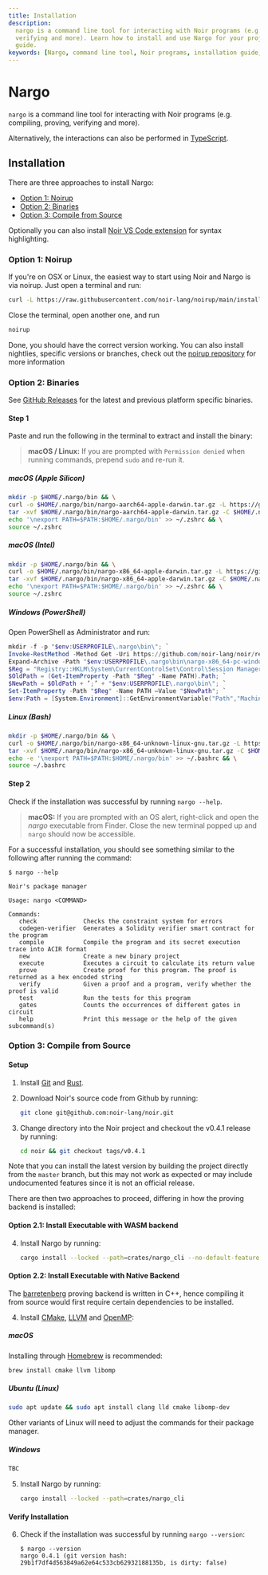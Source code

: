 ```yaml
---
title: Installation
description:
  nargo is a command line tool for interacting with Noir programs (e.g. compiling, proving,
  verifying and more). Learn how to install and use Nargo for your projects with this comprehensive
  guide.
keywords: [Nargo, command line tool, Noir programs, installation guide, how to use Nargo]
---
```


# Nargo

`nargo` is a command line tool for interacting with Noir programs (e.g. compiling, proving,
verifying and more).

Alternatively, the interactions can also be performed in [TypeScript](../typescript.md).

## Installation

There are three approaches to install Nargo:

- [Option 1: Noirup](#option-1-noirup)
- [Option 2: Binaries](#option-2-binaries)
- [Option 3: Compile from Source](#option-3-compile-from-source)

Optionally you can also install [Noir VS Code extension] for syntax highlighting.

### Option 1: Noirup

If you're on OSX or Linux, the easiest way to start using Noir and Nargo is via noirup. Just open a terminal and run:

```bash
curl -L https://raw.githubusercontent.com/noir-lang/noirup/main/install | bash
```

Close the terminal, open another one, and run

```bash
noirup
```

Done, you should have the correct version working. You can also install nightlies, specific versions or branches, check out the [noirup repository](https://github.com/noir-lang/noirup) for more information

### Option 2: Binaries

See [GitHub Releases](https://github.com/noir-lang/noir/releases) for the latest and previous
platform specific binaries.

#### Step 1

Paste and run the following in the terminal to extract and install the binary:

> **macOS / Linux:** If you are prompted with `Permission denied` when running commands, prepend
> `sudo` and re-run it.

##### macOS (Apple Silicon)

```bash
mkdir -p $HOME/.nargo/bin && \
curl -o $HOME/.nargo/bin/nargo-aarch64-apple-darwin.tar.gz -L https://github.com/noir-lang/noir/releases/download/v0.4.1/nargo-aarch64-apple-darwin.tar.gz && \
tar -xvf $HOME/.nargo/bin/nargo-aarch64-apple-darwin.tar.gz -C $HOME/.nargo/bin/ && \
echo '\nexport PATH=$PATH:$HOME/.nargo/bin' >> ~/.zshrc && \
source ~/.zshrc
```

##### macOS (Intel)

```bash
mkdir -p $HOME/.nargo/bin && \
curl -o $HOME/.nargo/bin/nargo-x86_64-apple-darwin.tar.gz -L https://github.com/noir-lang/noir/releases/download/v0.4.1/nargo-x86_64-apple-darwin.tar.gz && \
tar -xvf $HOME/.nargo/bin/nargo-x86_64-apple-darwin.tar.gz -C $HOME/.nargo/bin/ && \
echo '\nexport PATH=$PATH:$HOME/.nargo/bin' >> ~/.zshrc && \
source ~/.zshrc
```

##### Windows (PowerShell)

Open PowerShell as Administrator and run:

```powershell
mkdir -f -p "$env:USERPROFILE\.nargo\bin\"; `
Invoke-RestMethod -Method Get -Uri https://github.com/noir-lang/noir/releases/download/v0.4.1/nargo-x86_64-pc-windows-msvc.zip -Outfile "$env:USERPROFILE\.nargo\bin\nargo-x86_64-pc-windows-msvc.zip"; `
Expand-Archive -Path "$env:USERPROFILE\.nargo\bin\nargo-x86_64-pc-windows-msvc.zip" -DestinationPath "$env:USERPROFILE\.nargo\bin\"; `
$Reg = "Registry::HKLM\System\CurrentControlSet\Control\Session Manager\Environment"; `
$OldPath = (Get-ItemProperty -Path "$Reg" -Name PATH).Path; `
$NewPath = $OldPath + ’;’ + "$env:USERPROFILE\.nargo\bin\"; `
Set-ItemProperty -Path "$Reg" -Name PATH –Value "$NewPath"; `
$env:Path = [System.Environment]::GetEnvironmentVariable("Path","Machine") + ";" + [System.Environment]::GetEnvironmentVariable("Path","User")
```

##### Linux (Bash)

```bash
mkdir -p $HOME/.nargo/bin && \
curl -o $HOME/.nargo/bin/nargo-x86_64-unknown-linux-gnu.tar.gz -L https://github.com/noir-lang/noir/releases/download/v0.4.1/nargo-x86_64-unknown-linux-gnu.tar.gz && \
tar -xvf $HOME/.nargo/bin/nargo-x86_64-unknown-linux-gnu.tar.gz -C $HOME/.nargo/bin/ && \
echo -e '\nexport PATH=$PATH:$HOME/.nargo/bin' >> ~/.bashrc && \
source ~/.bashrc
```

#### Step 2

Check if the installation was successful by running `nargo --help`.

> **macOS:** If you are prompted with an OS alert, right-click and open the _nargo_ executable from
> Finder. Close the new terminal popped up and `nargo` should now be accessible.

For a successful installation, you should see something similar to the following after running the
command:

```
$ nargo --help

Noir's package manager

Usage: nargo <COMMAND>

Commands:
   check             Checks the constraint system for errors
   codegen-verifier  Generates a Solidity verifier smart contract for the program
   compile           Compile the program and its secret execution trace into ACIR format
   new               Create a new binary project
   execute           Executes a circuit to calculate its return value
   prove             Create proof for this program. The proof is returned as a hex encoded string
   verify            Given a proof and a program, verify whether the proof is valid
   test              Run the tests for this program
   gates             Counts the occurrences of different gates in circuit
   help              Print this message or the help of the given subcommand(s)
```

### Option 3: Compile from Source

#### Setup

1. Install [Git] and [Rust].

2. Download Noir's source code from Github by running:

   ```bash
   git clone git@github.com:noir-lang/noir.git
   ```

3. Change directory into the Noir project and checkout the v0.4.1 release by running:

   ```bash
   cd noir && git checkout tags/v0.4.1
   ```

Note that you can install the latest version by building the project directly from the `master`
branch, but this may not work as expected or may include undocumented features since it is not an
official release.

There are then two approaches to proceed, differing in how the proving backend is installed:

#### Option 2.1: Install Executable with WASM backend

4. Install Nargo by running:

   ```bash
   cargo install --locked --path=crates/nargo_cli --no-default-features --features plonk_bn254_wasm
   ```

#### Option 2.2: Install Executable with Native Backend

The [barretenberg] proving backend is written in C++, hence compiling it from source would first
require certain dependencies to be installed.

4. Install [CMake], [LLVM] and [OpenMP]:

##### macOS

Installing through [Homebrew] is recommended:

```bash
brew install cmake llvm libomp
```

##### Ubuntu (Linux)

```bash
sudo apt update && sudo apt install clang lld cmake libomp-dev
```

Other variants of Linux will need to adjust the commands for their package manager.

##### Windows

```sh
TBC
```

5. Install Nargo by running:

   ```bash
   cargo install --locked --path=crates/nargo_cli
   ```

#### Verify Installation

6. Check if the installation was successful by running `nargo --version`:

   ```
   $ nargo --version
   nargo 0.4.1 (git version hash: 29b1f7df4d563849a62e64c533cb62932188135b, is dirty: false)
   ```

[git]: https://git-scm.com/book/en/v2/Getting-Started-Installing-Git
[rust]: https://www.rust-lang.org/tools/install
[noir vs code extension]:
  https://marketplace.visualstudio.com/items?itemName=noir-lang.noir-programming-language-syntax-highlighter
[homebrew]: https://brew.sh/
[cmake]: https://cmake.org/install/
[llvm]: https://llvm.org/docs/GettingStarted.html
[openmp]: https://openmp.llvm.org/
[barretenberg]: https://github.com/AztecProtocol/barretenberg
